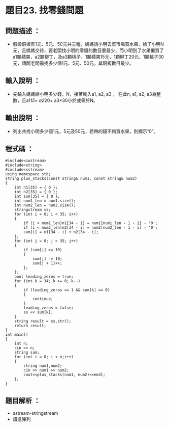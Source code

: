 # 題目23. 找零錢問題

## 問題描述 ：

* 假設銅板有1元、5元、50元共三種，媽媽請小明去菜市場買水果，給了小明N元，且媽媽交待，要老闆找小明的零錢的數目要最少，而小明到了水果攤買了a1顆蘋果，a2顆柳丁，及a3顆桃子，1顆蘋果15元，1顆柳丁20元，1顆桃子30元，請問老問需找多少個1元、5元、50元，其銅板數目最少。

## 輸入說明 ：

* 先輸入媽媽給小明多少錢，N，接著輸入a1, a2, a3 ， 在此n, a1, a2, a3為整數，且a1*15+ a2*20+ a3*30小於或等於N。
## 輸出說明 ：

* 列出共找小明多少個1元，5元及50元，若帶的錢不夠買水果，則顯示”0”。

## 程式碼 ：


    #include<iostream>    
    #include<string>    
    #include<sstream>     
    using namespace std;     
    string plus_stacks(const string& num1, const string& num2) 
    {
        int n1[35] = { 0 };    
        int n2[35] = { 0 };    
        int sum[35] = { 0 };
        int num1_len = num1.size();    
        int num2_len = num2.size();    
        stringstream ss;     
        for (int i = 0; i < 35; i++) 
        {    
            if (i < num1_len)n1[34 - i] = num1[num1_len - 1 - i] - '0'; 
            if (i < num2_len)n2[34 - i] = num2[num2_len - 1 - i] - '0';    
            sum[i] = n1[34 - i] + n2[34 - i];
        };     
        for (int j = 0; j < 35; j++)
        {   
            if (sum[j] >= 10) 
            {  
                sum[j] -= 10;  
                sum[j + 1]++;
            };    
        };    
        bool leading_zeros = true;
        for (int k = 34; k >= 0; k--) 
        {  
            if (leading_zeros == 1 && sum[k] == 0) 
            {    
                continue;
            }    
            leading_zeros = false;
            ss << sum[k];
        }    
        string result = ss.str();   
        return result;    
    }    
    int main()    
    {    
        int n;    
        cin >> n;    
        string sum;    
        for (int i = 0; i < n;i++) 
        {    
            string num1,num2;    
            cin >> num1 >> num2;    
            cout<<plus_stacks(num1, num2)<<endl;           
        };    
    }  


## 題目解析 ：

* sstream-stringstream
*  讀進陣列
